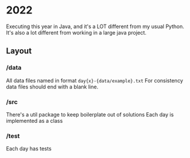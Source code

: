# 2022

Executing this year in Java, and it's a LOT different from my usual Python. It's also a lot different from working in a large java project. 

## Layout

### /data
All data files named in format `day{x}-{data/example}.txt`
For consistency data files should end with a blank line.

### /src 
There's a util package to keep boilerplate out of solutions
Each day is implemented as a class

### /test
Each day has tests